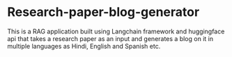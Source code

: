 # Research-paper-blog-generator
This is a RAG application built using Langchain framework and huggingface api that takes a research paper as an input and generates a blog on it in multiple languages as Hindi, English and Spanish etc.
